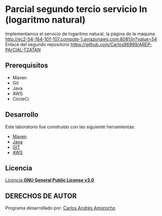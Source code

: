 # Parcial segundo tercio servicio ln (logaritmo natural)
Implementamos el servicio de logaritmo natural, la página de la máquina http://ec2-54-164-101-107.compute-1.amazonaws.com:8081/ln?value=54  
Enlace del segundo repositorio
https://github.com/Carlos96999/AREP-PArCIAL-T2ATAN
## Prerequisitos
* Maven
* Git
* Java
* AWS
* CircleCi



## Desarrollo
Este laboratorio fue construido con las siguiente herramientas:
* [Maven](https://maven.apache.org/)
* [Java](https://www.java.com/es/)
* [GIT](https://git-scm.com/)
* [AWS](https://aws.amazon.com/es/education/awseducate/)

## Licencia
[Licencia **GNU General Public License v3.0**](https://github.com/Carlos96999/AREP-LAB-5/blob/master/LICENSE)

## DERECHOS DE AUTOR

Programa desarrollado por:
[Carlos Andrés Amorocho](https://github.com/Carlos96999)
